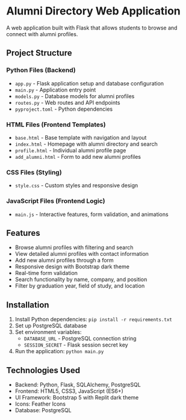 # Alumni Directory Web Application

A web application built with Flask that allows students to browse and connect with alumni profiles.

## Project Structure

### Python Files (Backend)
- `app.py` - Flask application setup and database configuration
- `main.py` - Application entry point
- `models.py` - Database models for alumni profiles
- `routes.py` - Web routes and API endpoints
- `pyproject.toml` - Python dependencies

### HTML Files (Frontend Templates)
- `base.html` - Base template with navigation and layout
- `index.html` - Homepage with alumni directory and search
- `profile.html` - Individual alumni profile page
- `add_alumni.html` - Form to add new alumni profiles

### CSS Files (Styling)
- `style.css` - Custom styles and responsive design

### JavaScript Files (Frontend Logic)
- `main.js` - Interactive features, form validation, and animations

## Features

- Browse alumni profiles with filtering and search
- View detailed alumni profiles with contact information
- Add new alumni profiles through a form
- Responsive design with Bootstrap dark theme
- Real-time form validation
- Search functionality by name, company, and position
- Filter by graduation year, field of study, and location

## Installation

1. Install Python dependencies: `pip install -r requirements.txt`
2. Set up PostgreSQL database
3. Set environment variables:
   - `DATABASE_URL` - PostgreSQL connection string
   - `SESSION_SECRET` - Flask session secret key
4. Run the application: `python main.py`

## Technologies Used

- Backend: Python, Flask, SQLAlchemy, PostgreSQL
- Frontend: HTML5, CSS3, JavaScript (ES6+)
- UI Framework: Bootstrap 5 with Replit dark theme
- Icons: Feather Icons
- Database: PostgreSQL